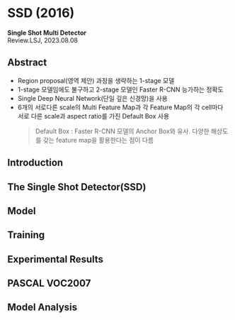 # SSD (2016)
**Single Shot Multi Detector**   
Review.LSJ, 2023.08.08   
## Abstract   
* Region proposal(영역 제안) 과정을 생략하는 1-stage 모델
* 1-stage 모델임에도 불구하고 2-stage 모델인 Faster R-CNN 능가하는 정확도
* Single Deep Neural Network(단일 깊은 신경망)을 사용
* 6개의 서로다른 scale의 Multi Feature Map과 각 Feature Map의 각 cell마다 서로 다른 scale과 aspect ratio를 가진 Default Box 사용
  > Default Box : Faster R-CNN 모델의 Anchor Box와 유사. 다양한 해상도를 갖는 feature map을 활용한다는 점이 다름
## Introduction   

## The Single Shot Detector(SSD)   

## Model   

## Training   

## Experimental Results   

## PASCAL VOC2007   

## Model Analysis   

